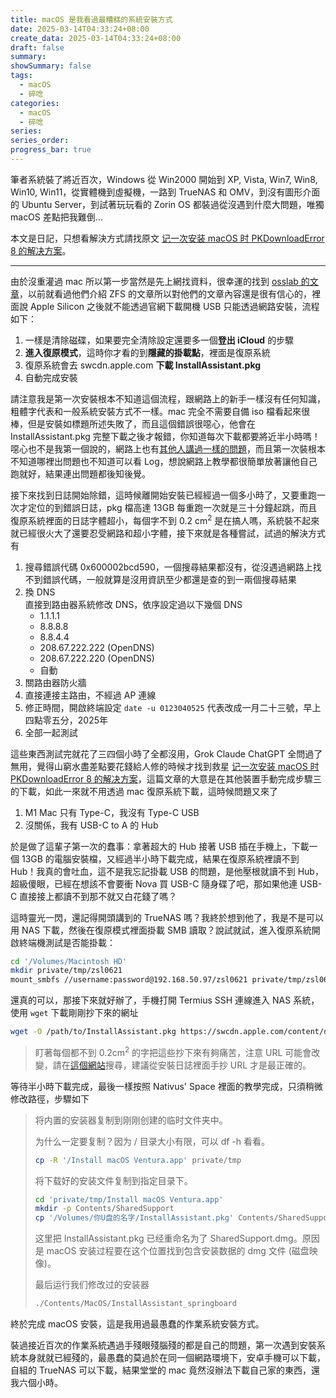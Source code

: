 ```yaml
---
title: macOS 是我看過最糟糕的系統安裝方式
date: 2025-03-14T04:33:24+08:00
create_data: 2025-03-14T04:33:24+08:00
draft: false
summary: 
showSummary: false
tags:
  - macOS
  - 碎唸
categories:
  - macOS
  - 碎唸
series:
series_order: 
progress_bar: true
---
```


筆者系統裝了將近百次，Windows 從 Win2000 開始到 XP, Vista, Win7, Win8, Win10, Win11，從實體機到虛擬機，一路到 TrueNAS 和 OMV，到沒有圖形介面的 Ubuntu Server，到試著玩玩看的 Zorin OS 都裝過從沒遇到什麼大問題，唯獨 macOS 差點把我難倒...

<!-- truncate -->

本文是日記，只想看解決方式請找原文 [记一次安装 macOS 时 PKDownloadError 8 的解决方案](https://naiv.fun/Ops/109.html)。

---

由於沒重灌過 mac 所以第一步當然是先上網找資料，很幸運的找到 [osslab 的文章](https://www.osslab.com.tw/reinstall-macos/)，以前就看過他們介紹 ZFS 的文章所以對他們的文章內容還是很有信心的，裡面說 Apple Silicon 之後就不能透過官網下載開機 USB 只能透過網路安裝，流程如下：

1. 一樣是清除磁碟，如果要完全清除設定還要多一個**登出 iCloud** 的步驟
2. **進入復原模式**，這時你才看的到**隱藏的掛載點**，裡面是復原系統
3. 復原系統會去 swcdn.apple.com **下載 InstallAssistant.pkg**
4. 自動完成安裝

請注意我是第一次安裝根本不知道這個流程，跟網路上的新手一樣沒有任何知識，粗體字代表和一般系統安裝方式不一樣。mac 完全不需要自備 iso 檔看起來很棒，但是安裝如標題所述失敗了，而且這個錯誤很噁心，他會在 InstallAssistant.pkg 完整下載之後才報錯，你知道每次下載都要將近半小時嗎！噁心也不是我第一個說的，網路上也有[其他人講過一樣的問題](https://www.bilibili.com/opus/595066361655121753)，而且第一次裝根本不知道哪裡出問題也不知道可以看 Log，想說網路上教學都很簡單放著讓他自己跑就好，結果連出問題都後知後覺。

接下來找到日誌開始除錯，這時候離開始安裝已經經過一個多小時了，又要重跑一次才定位的到錯誤日誌，pkg 檔高達 13GB 每重跑一次就是三十分鐘起跳，而且復原系統裡面的日誌字體超小，每個字不到 0.2 cm<sup>2</sup> 是在搞人嗎，系統裝不起來就已經很火大了還要忍受網路和超小字體，接下來就是各種嘗試，試過的解決方式有

1. 搜尋錯誤代碼 0x600002bcd590，一個搜尋結果都沒有，從沒遇過網路上找不到錯誤代碼，一般就算是沒用資訊至少都還是查的到一兩個搜尋結果
2. 換 DNS  
直接到路由器系統修改 DNS，依序設定過以下幾個 DNS
   - 1.1.1.1
   - 8.8.8.8
   - 8.8.4.4
   - 208.67.222.222 (OpenDNS)
   - 208.67.222.220 (OpenDNS)
   - 自動
1. 關路由器防火牆
2. 直接連接主路由，不經過 AP 連線
3. 修正時間，開啟終端設定 `date -u 0123040525` 代表改成一月二十三號，早上四點零五分，2025年
4. 全部一起測試

這些東西測試完就花了三四個小時了全都沒用，Grok Claude ChatGPT 全問過了無用，覺得山窮水盡差點要花錢給人修的時候才找到救星 [记一次安装 macOS 时 PKDownloadError 8 的解决方案](https://naiv.fun/Ops/109.html)，這篇文章的大意是在其他裝置手動完成步驟三的下載，如此一來就不用透過 mac 復原系統下載，這時候問題又來了

1. M1 Mac 只有 Type-C，我沒有 Type-C USB
2. 沒關係，我有 USB-C to A 的 Hub

於是做了這輩子第一次的蠢事：拿著超大的 Hub 接著 USB 插在手機上，下載一個 13GB 的電腦安裝檔，又經過半小時下載完成，結果在復原系統裡讀不到 Hub！我真的會吐血，這不是我忘記掛載 USB 的問題，是他壓根就讀不到 Hub，超級傻眼，已經在想該不會要衝 Nova 買 USB-C 隨身碟了吧，那如果他連 USB-C 直接接上都讀不到那不就又白花錢了嗎？

這時靈光一閃，還記得開頭講到的 TrueNAS 嗎？我終於想到他了，我是不是可以用 NAS 下載，然後在復原模式裡面掛載 SMB 讀取？說試就試，進入復原系統開啟終端機測試是否能掛載：

```sh
cd '/Volumes/Macintosh HD'
mkdir private/tmp/zsl0621
mount_smbfs //username:password@192.168.50.97/zsl0621 private/tmp/zsl0621
```

還真的可以，那接下來就好辦了，手機打開 Termius SSH 連線進入 NAS 系統，使用 `wget` 下載剛剛抄下來的網址

```sh
wget -O /path/to/InstallAssistant.pkg https://swcdn.apple.com/content/downloads/32/49/072-84039-A_JPGNVJRH1M/cazcuskjdk6y6yrviytxanoevr5ihmz9lb/InstallAssistant.pkg
```

> 盯著每個都不到 0.2cm<sup>2</sup> 的字把這些抄下來有夠痛苦，注意 URL 可能會改變，請在[這個網站](https://mrmacintosh.com/macos-sonoma-full-installer-database-download-directly-from-apple/)搜尋，建議從安裝日誌裡面手抄 URL 才是最正確的。

等待半小時下載完成，最後一樣按照 Nativus' Space 裡面的教學完成，只須稍微修改路徑，步驟如下

> 将内置的安装器复制到刚刚创建的临时文件夹中。
>
> 为什么一定要复制？因为 / 目录大小有限，可以 df -h 看看。
>
> ```sh
> cp -R '/Install macOS Ventura.app' private/tmp
> ```
>
> 将下载好的安装文件复制到指定目录下。
>
> ```sh
> cd 'private/tmp/Install macOS Ventura.app'
> mkdir -p Contents/SharedSupport
> cp '/Volumes/你U盘的名字/InstallAssistant.pkg' Contents/SharedSupport/SharedSupport.dmg
> ```
>
> 这里把 In­stal­lAs­sis­tant.pkg 已经重命名为了 Shared­Sup­port.dmg。原因是 ma­cOS 安装过程要在这个位置找到包含安装数据的 dmg 文件 (磁盘映像)。
>
> 最后运行我们修改过的安装器
>
> ```sh
> ./Contents/MacOS/InstallAssistant_springboard
> ```

終於完成 macOS 安裝，這是我用過最愚蠢的作業系統安裝方式。

裝過接近百次的作業系統遇過手殘眼殘腦殘的都是自己的問題，第一次遇到安裝系統本身就就已經殘的，最愚蠢的莫過於在同一個網路環境下，安卓手機可以下載，自組的 TrueNAS 可以下載，結果堂堂的 mac 竟然沒辦法下載自己家的東西，還我六個小時。
